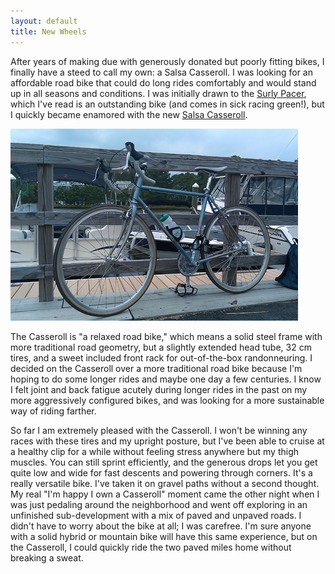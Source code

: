 ```yaml
---
layout: default
title: New Wheels
---
```


After years of making due with generously donated but poorly fitting bikes, I finally have a steed to call my own: a Salsa Casseroll. I was looking for an affordable road bike that could do long rides comfortably and would stand up in all seasons and conditions. I was initially drawn to the [Surly Pacer](http://surlybikes.com/bikes/pacer_complete/), which I've read is an outstanding bike (and comes in sick racing green!), but I quickly became enamored with the new [Salsa Casseroll](http://salsacycles.com/bikes/casseroll/).

![My new bike down at North Shores](/images/casseroll-at-north-shores.jpg "My new bike down at North Shores")

The Casseroll is "a relaxed road bike," which means a solid steel frame with more traditional road geometry, but a slightly extended head tube, 32 cm tires, and a sweet included front rack for out-of-the-box randonneuring. I decided on the Casseroll over a more traditional road bike because I'm hoping to do some longer rides and maybe one day a few centuries. I know I felt joint and back fatigue acutely during longer rides in the past on my more aggressively configured bikes, and was looking for a more sustainable way of riding farther. 

So far I am extremely pleased with the Casseroll. I won't be winning any races with these tires and my upright posture, but I've been able to cruise at a healthy clip for a while without feeling stress anywhere but my thigh muscles. You can still sprint efficiently, and the generous drops let you get quite low and wide for fast descents and powering through corners. It's a really versatile bike. I've taken it on gravel paths without a second thought. My real "I'm happy I own a Casseroll" moment came the other night when I was just pedaling around the neighborhood and went off exploring in an unfinished sub-development with a mix of paved and unpaved roads. I didn't have to worry about the bike at all; I was carefree. I'm sure anyone with a solid hybrid or mountain bike will have this same experience, but on the Casseroll, I could quickly ride the two paved miles home without breaking a sweat.